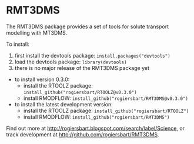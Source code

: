 RMT3DMS
=======
The RMT3DMS package provides a set of tools for solute transport modelling with MT3DMS.

To install:

1. first install the devtools package: `install.packages("devtools")`
2. load the devtools package: `library(devtools)`
3. there is no major release of the RMT3DMS package yet
  * to install version 0.3.0:
    - install the RTOOLZ package: `install_github("rogiersbart/RTOOLZ@v0.3.0")`
    - install RMODFLOW: `install_github("rogiersbart/RMT3DMS@v0.3.0")`
  * to install the latest development version:
    - install the RTOOLZ package: `install_github("rogiersbart/RTOOLZ")`
    - install RMODFLOW: `install_github("rogiersbart/RMT3DMS")`

Find out more at http://rogiersbart.blogspot.com/search/label/Science, or track development at http://github.com/rogiersbart/RMT3DMS.